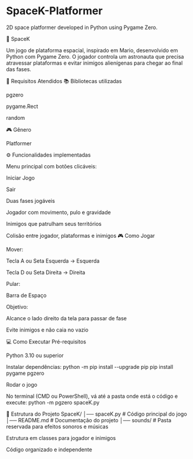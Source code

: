 # SpaceK-Platformer
2D space platformer developed in Python using Pygame Zero.


🚀 SpaceK

Um jogo de plataforma espacial, inspirado em Mario, desenvolvido em Python com Pygame Zero.
O jogador controla um astronauta que precisa atravessar plataformas e evitar inimigos alienígenas para chegar ao final das fases.

📌 Requisitos Atendidos
📚 Bibliotecas utilizadas

pgzero

pygame.Rect

random

🎮 Gênero

Platformer

⚙️ Funcionalidades implementadas

Menu principal com botões clicáveis:

Iniciar Jogo

Sair

Duas fases jogáveis

Jogador com movimento, pulo e gravidade

Inimigos que patrulham seus territórios

Colisão entre jogador, plataformas e inimigos
🎮 Como Jogar

Mover:

Tecla A ou Seta Esquerda → Esquerda

Tecla D ou Seta Direita → Direita

Pular:

Barra de Espaço

Objetivo:

Alcance o lado direito da tela para passar de fase

Evite inimigos e não caia no vazio

💻 Como Executar
Pré-requisitos

Python 3.10 ou superior

Instalar dependências:
python -m pip install --upgrade pip
pip install pygame pgzero

Rodar o jogo

No terminal (CMD ou PowerShell), vá até a pasta onde está o código e execute:
python -m pgzero spaceK.py

📂 Estrutura do Projeto
SpaceK/
│── spaceK.py       # Código principal do jogo
│── README.md       # Documentação do projeto
│── sounds/         # Pasta reservada para efeitos sonoros e músicas



Estrutura em classes para jogador e inimigos

Código organizado e independente
